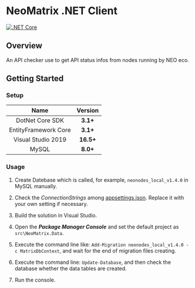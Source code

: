 # NeoMatrix .NET Client

[![.NET Core](https://img.shields.io/badge/.NET%20Core-%203.1-brightgreen)][DotNetCoreUrl]

[DotNetCoreUrl]: https://dotnet.microsoft.com/download

## Overview

An API checker use to get API status infos from nodes running by NEO eco.

## Getting Started

### Setup

|         Name         |  Version  |
| :------------------: | :-------: |
|   DotNet Core SDK    | __3.1+__  |
| EntityFramework Core | __3.1+__  |
|  Visual Studio 2019  | __16.5+__ |
|        MySQL         | __8.0+__  |

### Usage

1. Create Datebase which is called, for example, `neonodes_local_v1.4.0` in MySQL manually.

2. Check the *ConnectionStrings* among [appsettings.json](https://github.com/alienworks/neo-matrix/blob/master/CSharp/NeoMatrix/appsettings.json). Replace it with your own setting if necessary.

3. Build the solution in Visual Studio.

4. Open the ***Package Manager Console*** and set the default project as `src\NeoMatrix.Data`.

5. Execute the command line like: `Add-Migration neonodes_local_v1.4.0 -c MatrixDbContext`, and wait for the end of migration files creating.

6. Execute the command line: `Update-Database`, and then check the database whether the data tables are created.

7. Run the console.
